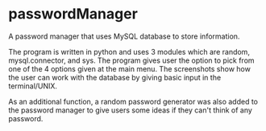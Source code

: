 # passwordManager
A password manager that uses MySQL database to store information. 

The program is written in python and uses 3 modules which are random, mysql.connector, and sys. The program gives user the option to pick from one of the 4 options
given at the main menu. The screenshots show how the user can work with the database by giving basic input in the terminal/UNIX. 

As an additional function, a random password generator was also added to the password manager to give users some ideas if they can't think of any password. 
